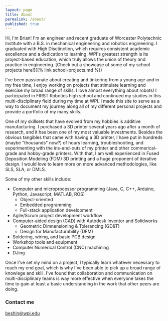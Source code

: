 ```yaml
---
layout: page
title: About
permalink: /about/
published: true
---
```


Hi, I'm Brian! I'm an engineer and recent graduate of Worcester Polytechnic Institute with a B.S. in mechanical engineering and robotics engineering. I graduated with High Disctinction, which requires consistent academic excellence and a dedication to learning. WPI's greatest strength is its project-based education, which truly allows the union of theory and practice in engineering. [Check out a showcase of some of my school projects here!]({% link school-projects.md %})

I've been passionate about creating and tinkering from a young age and in my free time, I enjoy working on projects that stimulate learning and exercise my broad range of skills. I love almost everything about robots! I participated in FIRST Robotics high school and continued my studies in this multi-disciplinary field during my time at WPI. I made this site to serve as a way to document my journey along all of my different personal projects and provide a portfolio of my many skills.

One of my skillsets that have evolved from my hobbies is additive manufacturing. I purchased a 3D printer several years ago after a month of research, and it has been one of my most valuable investments. Besides the obvious tangibles that came with having a 3D printer, I have put in hundreds (maybe "thousands" now?) of hours learning, troubleshooting, and experimenting with the ins-and-outs of my printer and other commerical-grade and hobby-grade printers. With that, I am well experienced in Fused Deposition Modeling (FDM) 3D printing and a huge proponent of iterative design. I would love to learn more on more advanced methodologies, like SLS, SLA, or DMLS.

Some of my other skills include: 
- Computer and microprocessor programming (Java, C, C++, Arduino, Python, Javascript, MATLAB, ROS)
    - Object-oriented
    - Embedded programming
    - Full-stack application development
- Agile/Scrum project development workflow
- Computer-aided design (CAD) with Autodesk Inventor and Solidworks
    - Geometric Dimnensioning & Tolerancing (GD&T)
    - Design for Manufacturability (DFM)
- Soldering, wiring, and basic PCB design
- Workshop tools and equipment
- Computer Numerical Control (CNC) machining
- DJing

Once I've set my mind on a project, I typically learn whatever necessary to reach my end goal, which is why I've been able to pick up a broad range of knowlege and skill. I've found that collaboration and communication on multi-disciplinary teams is way more effective when everyone takes the time to gain at least a basic understanding in the work that other peers are doing.

### Contact me

[beshin@wpi.edu](mailto:beshin@wpi.edu)
